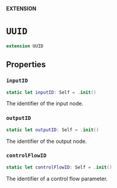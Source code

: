 **EXTENSION**

# `UUID`
```swift
extension UUID
```

## Properties
### `inputID`

```swift
static let inputID: Self = .init()
```

The identifier of the input node.

### `outputID`

```swift
static let outputID: Self = .init()
```

The identifier of the output node.

### `controlFlowID`

```swift
static let controlFlowID: Self = .init()
```

The identifier of a control flow parameter.
